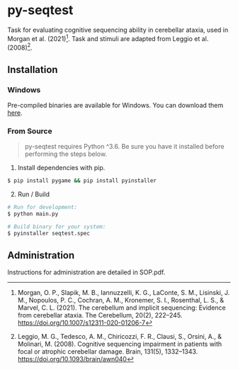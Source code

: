 # py-seqtest

Task for evaluating cognitive sequencing ability in cerebellar ataxia, used in Morgan et al. (2021)[^1]. Task and stimuli are adapted from Leggio et al. (2008)[^2].



## Installation

### Windows 

Pre-compiled binaries are available for Windows. You can download them [here](https://gitlab.com/ojjo/py-seqtest/tags/v0.1.2).

### From Source

> py-seqtest requires Python ^3.6. Be sure you have it installed before performing the steps below. 

1. Install dependencies with pip.

```bash
$ pip install pygame && pip install pyinstaller

```

2. Run / Build

```bash
# Run for development: 
$ python main.py 

# Build binary for your system: 
$ pyinstaller seqtest.spec 
```

## Administration
Instructions for administration are detailed in SOP.pdf.

[^1]: Morgan, O. P., Slapik, M. B., Iannuzzelli, K. G., LaConte, S. M., Lisinski, J. M., Nopoulos, P. C., Cochran, A. M., Kronemer, S. I., Rosenthal, L. S., & Marvel, C. L. (2021). The cerebellum and implicit sequencing: Evidence from cerebellar ataxia. The Cerebellum, 20(2), 222–245. https://doi.org/10.1007/s12311-020-01206-7

[^2]: Leggio, M. G., Tedesco, A. M., Chiricozzi, F. R., Clausi, S., Orsini, A., & Molinari, M. (2008). Cognitive sequencing impairment in patients with focal or atrophic cerebellar damage. Brain, 131(5), 1332–1343. https://doi.org/10.1093/brain/awn040
